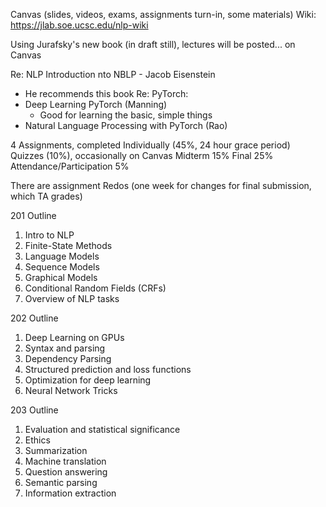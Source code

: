 
Canvas (slides, videos, exams, assignments turn-in, some materials)
Wiki: https://jlab.soe.ucsc.edu/nlp-wiki

Using Jurafsky's new book (in draft still), lectures will be posted... on Canvas

Re: NLP Introduction nto NBLP - Jacob Eisenstein
- He recommends this book
Re: PyTorch:
- Deep Learning PyTorch (Manning)
	- Good for learning the basic, simple things
- Natural Language Processing with PyTorch (Rao)

4 Assignments, completed Individually (45%, 24 hour grace period)
Quizzes (10%), occasionally on Canvas
Midterm 15%
Final 25%
Attendance/Participation 5%


There are assignment Redos (one week for changes for final submission, which TA grades)

201 Outline
1. Intro to NLP
2. Finite-State Methods
3. Language Models
4. Sequence Models
5. Graphical Models
6. Conditional Random Fields (CRFs)
7. Overview of NLP tasks

202 Outline
1. Deep Learning on GPUs
2. Syntax and parsing
3. Dependency Parsing
4. Structured prediction and loss functions
5. Optimization for deep learning
6. Neural Network Tricks

203 Outline
1. Evaluation and statistical significance
2. Ethics
3. Summarization
4. Machine translation
5. Question answering
6. Semantic parsing
7. Information extraction

































